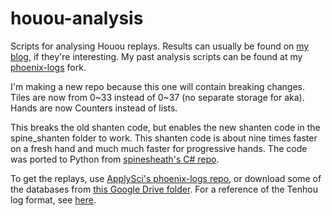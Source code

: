 # houou-analysis
 Scripts for analysing Houou replays. Results can usually be found on [my blog](https://pathofhouou.blogspot.com/), if they're interesting. My past analysis scripts can be found at my [phoenix-logs](https://github.com/Euophrys/phoenix-logs/tree/develop/analysis) fork.

I'm making a new repo because this one will contain breaking changes. Tiles are now from 0~33 instead of 0~37 (no separate storage for aka). Hands are now Counters instead of lists.

This breaks the old shanten code, but enables the new shanten code in the spine_shanten folder to work. This shanten code is about nine times faster on a fresh hand and much much faster for progressive hands. The code was ported to Python from [spinesheath's C# repo](https://github.com/spinesheath/Spines.Mahjong/tree/master/Analysis).

To get the replays, use [ApplySci's phoenix-logs repo](https://github.com/ApplySci/phoenix-logs), or download some of the databases from [this Google Drive folder](https://drive.google.com/drive/u/0/folders/1danHelDPYF2YP9Er2HhJCemlVQN25nb_). For a reference of the Tenhou log format, see [here](https://github.com/ApplySci/tenhou-log#log-format).